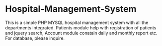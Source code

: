 # Hospital-Management-System
This is a simple PHP MYSQL hospital management system with all the departments integrated. Patients module help with registration of patients and jquery search, Account module conatain daily and monthly report etc. For database, please inquire. 
